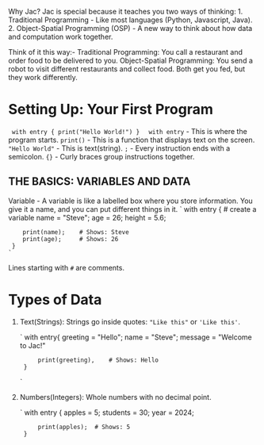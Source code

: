 Why Jac?
Jac is special because it teaches you two ways of thinking:
    1. Traditional Programming - Like most languages (Python, Javascript, Java).
    2. Object-Spatial Programming (OSP) - A new way to think about how data and computation work together.

Think of it this way:- Traditional Programming: You call a restaurant and order food to be delivered to you. Object-Spatial Programming: You send a robot to visit different restaurants and collect food. Both get you fed, but they work differently.

# Setting Up: Your First Program
 ` 
 with entry {
    print("Hello World!")
    }  
`
`with entry` - This is where the program starts.
`print()` - This is a function that displays text on the screen.
`"Hello World"` - This is text(string).
`;` - Every instruction ends with a semicolon.
`{}` - Curly braces group instructions together.


## THE BASICS: VARIABLES AND DATA
Variable - A variable is like a labelled box where you store information. You give it a name, and you can put different things in it.
    `
     with entry {
        # create a variable
        name = "Steve";
        age = 26;
        height = 5.6;

        print(name);    # Shows: Steve
        print(age);     # Shows: 26
     }
    `
Lines starting with `#` are comments.

# Types of Data
1. Text(Strings):
Strings go inside quotes: `"Like this"` or `'Like this'`.
    
    `
        with entry{
            greeting = "Hello";
            name = "Steve";
            message = "Welcome to Jac!"

            print(greeting),    # Shows: Hello
        }
    `
2. Numbers(Integers):
Whole numbers with no decimal point.

    `
        with entry {
            apples = 5;
            students = 30;
            year = 2024;

            print(apples);  # Shows: 5
        }